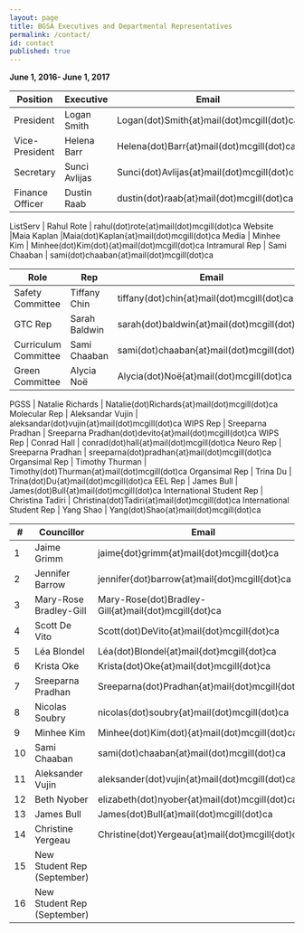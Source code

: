 ```yaml
---
layout: page
title: BGSA Executives and Departmental Representatives
permalink: /contact/
id: contact
published: true
---
```




**June 1, 2016- June 1, 2017**

Position | Executive | Email
-----|----|----
President | Logan Smith | Logan(dot)Smith{at}mail(dot)mcgill(dot)ca
Vice-President | Helena Barr | Helena(dot)Barr{at}mail(dot)mcgill(dot)ca
Secretary | Sunci Avlijas | Sunci(dot)Avlijas{at}mail(dot)mcgill(dot)ca
Finance Officer | Dustin Raab | dustin(dot)raab{at}mail(dot)mcgill(dot)ca

ListServ | Rahul Rote | rahul(dot)rote{at}mail(dot)mcgill(dot)ca
Website |Maia Kaplan |Maia(dot)Kaplan{at}mail(dot)mcgill(dot)ca
Media | Minhee Kim | Minhee(dot)Kim(dot){at}mail(dot)mcgill(dot)ca
Intramural Rep | Sami Chaaban | sami(dot)chaaban{at}mail(dot)mcgill(dot)ca

Role| Rep | Email 
----|----|----
Safety Committee | Tiffany Chin | tiffany(dot)chin{at}mail(dot)mcgill(dot)ca
GTC Rep | Sarah Baldwin | sarah(dot)baldwin{at}mail(dot)mcgill(dot)ca
Curriculum Committee | Sami Chaaban | sami(dot)chaaban{at}mail(dot)mcgill(dot)ca
Green Committee |Alycia Noë | Alycia(dot)Noë{at}mail(dot)mcgill(dot)ca

PGSS | Natalie Richards | Natalie(dot)Richards{at}mail(dot)mcgill(dot)ca
Molecular Rep | Aleksandar Vujin | aleksandar(dot)vujin{at}mail(dot)mcgill(dot)ca
WIPS Rep | Sreeparna Pradhan | Sreeparna Pradhan(dot)devito{at}mail(dot)mcgill(dot)ca
WIPS Rep | Conrad Hall | conrad(dot)hall{at}mail(dot)mcgill(dot)ca
Neuro Rep | Sreeparna Pradhan | sreeparna(dot)pradhan{at}mail(dot)mcgill(dot)ca
Organsimal Rep | Timothy Thurman | Timothy(dot)Thurman{at}mail(dot)mcgill(dot)ca
Organsimal Rep | Trina Du | Trina(dot)Du{at}mail(dot)mcgill(dot)ca
EEL Rep | James Bull | James(dot)Bull{at}mail(dot)mcgill(dot)ca
International Student Rep | Christina Tadiri | Christina(dot)Tadiri{at}mail(dot)mcgill(dot)ca
International Student Rep | Yang Shao | Yang(dot)Shao{at}mail(dot)mcgill(dot)ca


\#| Councillor | Email 
----|----|----
1 | Jaime Grimm | jaime{dot}grimm{at}mail{dot}mcgill{dot}ca
2 | Jennifer Barrow | jennifer{dot}barrow{at}mail{dot}mcgill{dot}ca
3 | Mary-Rose Bradley-Gill | Mary-Rose(dot)Bradley-Gill{at}mail{dot}mcgill{dot}ca
4 | Scott De Vito | Scott(dot)DeVito{at}mail{dot}mcgill{dot}ca
5 | Léa Blondel | Léa(dot)Blondel{at}mail{dot}mcgill{dot}ca
6 | Krista Oke | Krista(dot)Oke{at}mail{dot}mcgill{dot}ca
7 | Sreeparna Pradhan | Sreeparna(dot)Pradhan{at}mail{dot}mcgill{dot}ca
8 |  Nicolas Soubry | nicolas(dot)soubry{at}mail(dot)mcgill(dot)ca
9 | Minhee Kim | Minhee(dot)Kim(dot){at}mail(dot)mcgill(dot)ca
10 | Sami Chaaban | sami(dot)chaaban{at}mail(dot)mcgill(dot)ca
11 | Aleksander Vujin | aleksander(dot)vujin{at}mail(dot)mcgill(dot)ca
12 | Beth Nyober | elizabeth(dot)nyober{at}mail(dot)mcgill(dot)ca
13 | James Bull | James(dot)Bull{at}mail(dot)mcgill(dot)ca
14 | Christine Yergeau | Christine(dot)Yergeau{at}mail{dot}mcgill{dot}ca
15 | New Student Rep (September)
16 | New Student Rep (September)




